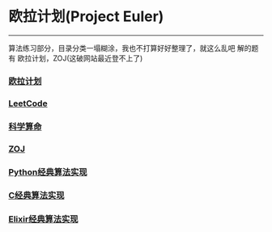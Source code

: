 # 欧拉计划(Project Euler)

----

算法练习部分，目录分类一塌糊涂，我也不打算好好整理了，就这么乱吧
解的题有 欧拉计划，ZOJ(这破网站最近登不上了)

### [欧拉计划](https://github.com/tt67wq/euler_project/tree/master/euler)
### [LeetCode](https://github.com/tt67wq/euler_project/tree/master/leetcode)
### [科学算命](https://github.com/tt67wq/euler_project/tree/master/xuanxue)
### [ZOJ](https://github.com/tt67wq/euler_project/tree/master/zoj)

### [Python经典算法实现](https://github.com/tt67wq/euler_project/tree/master/classical_python)
### [C经典算法实现](https://github.com/tt67wq/euler_project/tree/master/classical_clang)
### [Elixir经典算法实现](https://github.com/tt67wq/euler_project/tree/master/classical_elixir)

